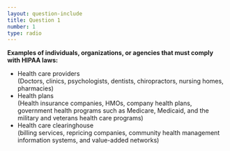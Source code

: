 ```yaml
---
layout: question-include
title: Question 1
number: 1
type: radio
---
```


**Examples of individuals, organizations, or agencies that must comply with HIPAA laws:**

- Health care providers <br>
(Doctors, clinics, psychologists, dentists, chiropractors, nursing homes, pharmacies)
-  Health plans <br>
(Health insurance companies, HMOs, company health plans, government health programs such as Medicare, Medicaid, and the military and veterans health care programs)
- Health care clearinghouse <br>
(billing services, repricing companies, community health management information systems, and value-added networks)